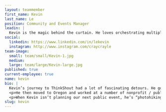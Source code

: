 ```yaml
---
layout: teammember
first_name: Kevin
last_name: Le
position: Community and Events Manager
leadin: |
  Kevin is the magic behind the curtain. He loves orchestrating multiple pieces at once to create the perfect workshop, conference, or office celebration; which makes him the perfect fit as our Office & Events Coordinator.
social:
  linkedin: https://www.linkedin.com/in/lekevin
  instagram: http://www.instagram.com/craycrayle
team-image:
  small: team/small/Kevin-1.jpg
  medium:
  large: team/large/Kevin-large.jpg
published: true
current-employee: true
name: kevin
bio: |
  Kevin’s journey to ThinkShout had a lot of fascinating detours. He got a degree in marine biology from UC Santa Barbara, acquiring a plethora of lab skills and scuba diving experience. Shortly afterwards he moved to the hospitality industry working at a resort in Guam and had a lot of customer service experience teaching guests the art of vacationing on a US territory. He then took a sharp pivot and went to work for the state of California managing power plant projects and coordinating stakeholder meetings for solar power plant projects, that were being funded by the Obama administration. This work piqued his interest in land conservation policy, driving him to obtain a Master’s Degree in Environmental Policy from the University of Michigan.
  <p>He then moved to Oregon and worked at a number of nonprofit / public sector jobs managing offices, events, and equity programs; not to mention assembling workshops and putting on conferences -- some spanning multiple days and over 1,000 attendees.
  <p>When Kevin isn’t planning our next public event, he’s “photohiking” (aka going on stupendous hikes at crazy hours of the day to get _that_ photo), experimenting new food recipes, or binge watching food reality tv (something has to fuel all that hiking, right?).
slug: kevin
---
```

